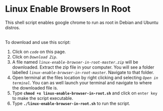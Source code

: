 # Linux Enable Browsers In Root
This shell script enables google chrome to run as root in Debian and Ubuntu distros.

\
To download and use this script:
  1. Click on *`code`* on this page.
  2. Click on *`Download Zip`*.
  3. A file named *`linux-enable-browser-in-root-master.zip`* will be downloaded. Extract the zip file in your computer. You will see a folder labelled *`linux-enable-browser-in-root-master`*. Navigate to that folder.
  4. Open terminal at the files location by right clicking and selecting *`Open in terminal`*. You can as well launch your terminal and navigate to where the downloaded file is.
  5. Type **`chmod +x linux-enable-browser-in-root.sh`** and click on `enter key` to make the script executable.
  6. Type **`./linux-enable-browser-in-root.sh`** to run the script.
